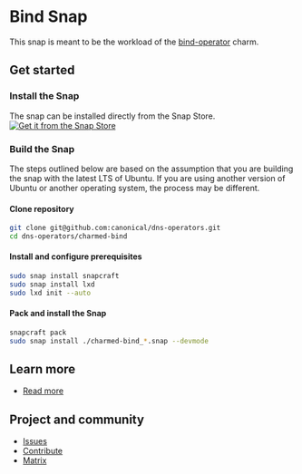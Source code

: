 # Bind Snap

This snap is meant to be the workload of the [bind-operator](https://github.com/canonical/dns-operators/bind-operator) charm.  

## Get started

### Install the Snap
The snap can be installed directly from the Snap Store.  
[![Get it from the Snap Store](https://snapcraft.io/static/images/badges/en/snap-store-black.svg)](https://snapcraft.io/charmed-bind)


### Build the Snap
The steps outlined below are based on the assumption that you are building the snap with the latest LTS of Ubuntu.  If you are using another version of Ubuntu or another operating system, the process may be different.

#### Clone repository
```bash
git clone git@github.com:canonical/dns-operators.git
cd dns-operators/charmed-bind
```
#### Install and configure prerequisites
```bash
sudo snap install snapcraft
sudo snap install lxd
sudo lxd init --auto
```
#### Pack and install the Snap
```bash
snapcraft pack
sudo snap install ./charmed-bind_*.snap --devmode
```

## Learn more
* [Read more](https://charmhub.io/bind/docs)

## Project and community
* [Issues](https://github.com/canonical/dns-operators/issues)
* [Contribute](https://github.com/canonical/dns-operators/blob/main/CONTRIBUTING.md)
* [Matrix](https://matrix.to/#/#charmhub-charmdev:ubuntu.com)
